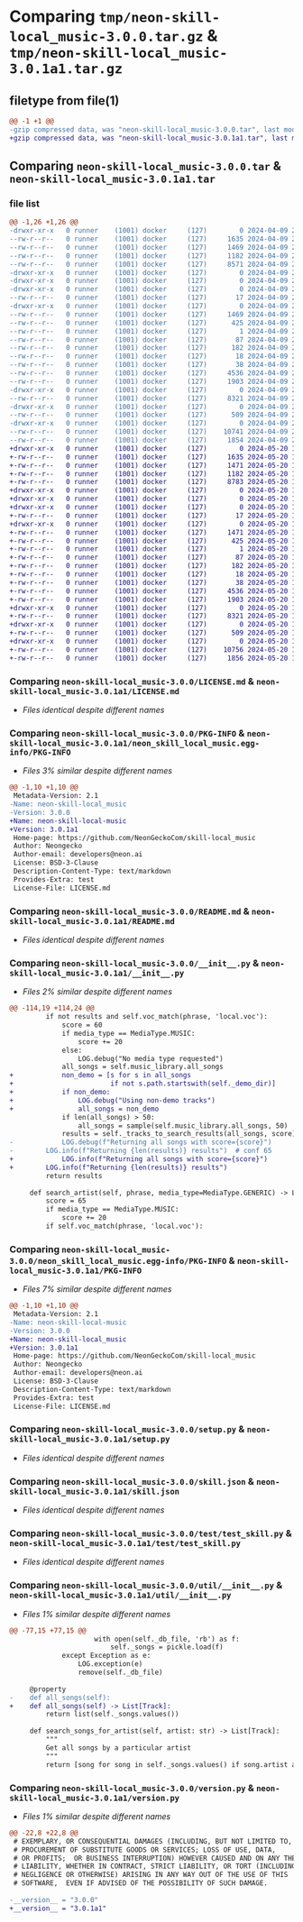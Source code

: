# Comparing `tmp/neon-skill-local_music-3.0.0.tar.gz` & `tmp/neon-skill-local_music-3.0.1a1.tar.gz`

## filetype from file(1)

```diff
@@ -1 +1 @@
-gzip compressed data, was "neon-skill-local_music-3.0.0.tar", last modified: Tue Apr  9 23:12:37 2024, max compression
+gzip compressed data, was "neon-skill-local_music-3.0.1a1.tar", last modified: Mon May 20 16:07:42 2024, max compression
```

## Comparing `neon-skill-local_music-3.0.0.tar` & `neon-skill-local_music-3.0.1a1.tar`

### file list

```diff
@@ -1,26 +1,26 @@
-drwxr-xr-x   0 runner    (1001) docker     (127)        0 2024-04-09 23:12:37.231141 neon-skill-local_music-3.0.0/
--rw-r--r--   0 runner    (1001) docker     (127)     1635 2024-04-09 23:12:31.000000 neon-skill-local_music-3.0.0/LICENSE.md
--rw-r--r--   0 runner    (1001) docker     (127)     1469 2024-04-09 23:12:37.231141 neon-skill-local_music-3.0.0/PKG-INFO
--rw-r--r--   0 runner    (1001) docker     (127)     1182 2024-04-09 23:12:31.000000 neon-skill-local_music-3.0.0/README.md
--rw-r--r--   0 runner    (1001) docker     (127)     8571 2024-04-09 23:12:31.000000 neon-skill-local_music-3.0.0/__init__.py
-drwxr-xr-x   0 runner    (1001) docker     (127)        0 2024-04-09 23:12:37.227141 neon-skill-local_music-3.0.0/locale/
-drwxr-xr-x   0 runner    (1001) docker     (127)        0 2024-04-09 23:12:37.227141 neon-skill-local_music-3.0.0/locale/en-us/
-drwxr-xr-x   0 runner    (1001) docker     (127)        0 2024-04-09 23:12:37.231141 neon-skill-local_music-3.0.0/locale/en-us/vocab/
--rw-r--r--   0 runner    (1001) docker     (127)       17 2024-04-09 23:12:31.000000 neon-skill-local_music-3.0.0/locale/en-us/vocab/local.voc
-drwxr-xr-x   0 runner    (1001) docker     (127)        0 2024-04-09 23:12:37.231141 neon-skill-local_music-3.0.0/neon_skill_local_music.egg-info/
--rw-r--r--   0 runner    (1001) docker     (127)     1469 2024-04-09 23:12:37.000000 neon-skill-local_music-3.0.0/neon_skill_local_music.egg-info/PKG-INFO
--rw-r--r--   0 runner    (1001) docker     (127)      425 2024-04-09 23:12:37.000000 neon-skill-local_music-3.0.0/neon_skill_local_music.egg-info/SOURCES.txt
--rw-r--r--   0 runner    (1001) docker     (127)        1 2024-04-09 23:12:37.000000 neon-skill-local_music-3.0.0/neon_skill_local_music.egg-info/dependency_links.txt
--rw-r--r--   0 runner    (1001) docker     (127)       87 2024-04-09 23:12:37.000000 neon-skill-local_music-3.0.0/neon_skill_local_music.egg-info/entry_points.txt
--rw-r--r--   0 runner    (1001) docker     (127)      182 2024-04-09 23:12:37.000000 neon-skill-local_music-3.0.0/neon_skill_local_music.egg-info/requires.txt
--rw-r--r--   0 runner    (1001) docker     (127)       18 2024-04-09 23:12:37.000000 neon-skill-local_music-3.0.0/neon_skill_local_music.egg-info/top_level.txt
--rw-r--r--   0 runner    (1001) docker     (127)       38 2024-04-09 23:12:37.231141 neon-skill-local_music-3.0.0/setup.cfg
--rw-r--r--   0 runner    (1001) docker     (127)     4536 2024-04-09 23:12:31.000000 neon-skill-local_music-3.0.0/setup.py
--rw-r--r--   0 runner    (1001) docker     (127)     1903 2024-04-09 23:12:31.000000 neon-skill-local_music-3.0.0/skill.json
-drwxr-xr-x   0 runner    (1001) docker     (127)        0 2024-04-09 23:12:37.231141 neon-skill-local_music-3.0.0/test/
--rw-r--r--   0 runner    (1001) docker     (127)     8321 2024-04-09 23:12:32.000000 neon-skill-local_music-3.0.0/test/test_skill.py
-drwxr-xr-x   0 runner    (1001) docker     (127)        0 2024-04-09 23:12:37.231141 neon-skill-local_music-3.0.0/ui/
--rw-r--r--   0 runner    (1001) docker     (127)      509 2024-04-09 23:12:32.000000 neon-skill-local_music-3.0.0/ui/music-solid.svg
-drwxr-xr-x   0 runner    (1001) docker     (127)        0 2024-04-09 23:12:37.231141 neon-skill-local_music-3.0.0/util/
--rw-r--r--   0 runner    (1001) docker     (127)    10741 2024-04-09 23:12:32.000000 neon-skill-local_music-3.0.0/util/__init__.py
--rw-r--r--   0 runner    (1001) docker     (127)     1854 2024-04-09 23:12:32.000000 neon-skill-local_music-3.0.0/version.py
+drwxr-xr-x   0 runner    (1001) docker     (127)        0 2024-05-20 16:07:42.243410 neon-skill-local_music-3.0.1a1/
+-rw-r--r--   0 runner    (1001) docker     (127)     1635 2024-05-20 16:07:35.000000 neon-skill-local_music-3.0.1a1/LICENSE.md
+-rw-r--r--   0 runner    (1001) docker     (127)     1471 2024-05-20 16:07:42.243410 neon-skill-local_music-3.0.1a1/PKG-INFO
+-rw-r--r--   0 runner    (1001) docker     (127)     1182 2024-05-20 16:07:35.000000 neon-skill-local_music-3.0.1a1/README.md
+-rw-r--r--   0 runner    (1001) docker     (127)     8783 2024-05-20 16:07:35.000000 neon-skill-local_music-3.0.1a1/__init__.py
+drwxr-xr-x   0 runner    (1001) docker     (127)        0 2024-05-20 16:07:42.239410 neon-skill-local_music-3.0.1a1/locale/
+drwxr-xr-x   0 runner    (1001) docker     (127)        0 2024-05-20 16:07:42.239410 neon-skill-local_music-3.0.1a1/locale/en-us/
+drwxr-xr-x   0 runner    (1001) docker     (127)        0 2024-05-20 16:07:42.239410 neon-skill-local_music-3.0.1a1/locale/en-us/vocab/
+-rw-r--r--   0 runner    (1001) docker     (127)       17 2024-05-20 16:07:35.000000 neon-skill-local_music-3.0.1a1/locale/en-us/vocab/local.voc
+drwxr-xr-x   0 runner    (1001) docker     (127)        0 2024-05-20 16:07:42.243410 neon-skill-local_music-3.0.1a1/neon_skill_local_music.egg-info/
+-rw-r--r--   0 runner    (1001) docker     (127)     1471 2024-05-20 16:07:42.000000 neon-skill-local_music-3.0.1a1/neon_skill_local_music.egg-info/PKG-INFO
+-rw-r--r--   0 runner    (1001) docker     (127)      425 2024-05-20 16:07:42.000000 neon-skill-local_music-3.0.1a1/neon_skill_local_music.egg-info/SOURCES.txt
+-rw-r--r--   0 runner    (1001) docker     (127)        1 2024-05-20 16:07:42.000000 neon-skill-local_music-3.0.1a1/neon_skill_local_music.egg-info/dependency_links.txt
+-rw-r--r--   0 runner    (1001) docker     (127)       87 2024-05-20 16:07:42.000000 neon-skill-local_music-3.0.1a1/neon_skill_local_music.egg-info/entry_points.txt
+-rw-r--r--   0 runner    (1001) docker     (127)      182 2024-05-20 16:07:42.000000 neon-skill-local_music-3.0.1a1/neon_skill_local_music.egg-info/requires.txt
+-rw-r--r--   0 runner    (1001) docker     (127)       18 2024-05-20 16:07:42.000000 neon-skill-local_music-3.0.1a1/neon_skill_local_music.egg-info/top_level.txt
+-rw-r--r--   0 runner    (1001) docker     (127)       38 2024-05-20 16:07:42.243410 neon-skill-local_music-3.0.1a1/setup.cfg
+-rw-r--r--   0 runner    (1001) docker     (127)     4536 2024-05-20 16:07:35.000000 neon-skill-local_music-3.0.1a1/setup.py
+-rw-r--r--   0 runner    (1001) docker     (127)     1903 2024-05-20 16:07:35.000000 neon-skill-local_music-3.0.1a1/skill.json
+drwxr-xr-x   0 runner    (1001) docker     (127)        0 2024-05-20 16:07:42.243410 neon-skill-local_music-3.0.1a1/test/
+-rw-r--r--   0 runner    (1001) docker     (127)     8321 2024-05-20 16:07:36.000000 neon-skill-local_music-3.0.1a1/test/test_skill.py
+drwxr-xr-x   0 runner    (1001) docker     (127)        0 2024-05-20 16:07:42.243410 neon-skill-local_music-3.0.1a1/ui/
+-rw-r--r--   0 runner    (1001) docker     (127)      509 2024-05-20 16:07:36.000000 neon-skill-local_music-3.0.1a1/ui/music-solid.svg
+drwxr-xr-x   0 runner    (1001) docker     (127)        0 2024-05-20 16:07:42.243410 neon-skill-local_music-3.0.1a1/util/
+-rw-r--r--   0 runner    (1001) docker     (127)    10756 2024-05-20 16:07:36.000000 neon-skill-local_music-3.0.1a1/util/__init__.py
+-rw-r--r--   0 runner    (1001) docker     (127)     1856 2024-05-20 16:07:36.000000 neon-skill-local_music-3.0.1a1/version.py
```

### Comparing `neon-skill-local_music-3.0.0/LICENSE.md` & `neon-skill-local_music-3.0.1a1/LICENSE.md`

 * *Files identical despite different names*

### Comparing `neon-skill-local_music-3.0.0/PKG-INFO` & `neon-skill-local_music-3.0.1a1/neon_skill_local_music.egg-info/PKG-INFO`

 * *Files 3% similar despite different names*

```diff
@@ -1,10 +1,10 @@
 Metadata-Version: 2.1
-Name: neon-skill-local_music
-Version: 3.0.0
+Name: neon-skill-local-music
+Version: 3.0.1a1
 Home-page: https://github.com/NeonGeckoCom/skill-local_music
 Author: Neongecko
 Author-email: developers@neon.ai
 License: BSD-3-Clause
 Description-Content-Type: text/markdown
 Provides-Extra: test
 License-File: LICENSE.md
```

### Comparing `neon-skill-local_music-3.0.0/README.md` & `neon-skill-local_music-3.0.1a1/README.md`

 * *Files identical despite different names*

### Comparing `neon-skill-local_music-3.0.0/__init__.py` & `neon-skill-local_music-3.0.1a1/__init__.py`

 * *Files 2% similar despite different names*

```diff
@@ -114,19 +114,24 @@
         if not results and self.voc_match(phrase, 'local.voc'):
             score = 60
             if media_type == MediaType.MUSIC:
                 score += 20
             else:
                 LOG.debug("No media type requested")
             all_songs = self.music_library.all_songs
+            non_demo = [s for s in all_songs
+                        if not s.path.startswith(self._demo_dir)]
+            if non_demo:
+                LOG.debug("Using non-demo tracks")
+                all_songs = non_demo
             if len(all_songs) > 50:
                 all_songs = sample(self.music_library.all_songs, 50)
             results = self._tracks_to_search_results(all_songs, score)
-            LOG.debug(f"Returning all songs with score={score}")
-        LOG.info(f"Returning {len(results)} results")  # conf 65
+            LOG.info(f"Returning all songs with score={score}")
+        LOG.info(f"Returning {len(results)} results")
         return results
 
     def search_artist(self, phrase, media_type=MediaType.GENERIC) -> List[dict]:
         score = 65
         if media_type == MediaType.MUSIC:
             score += 20
         if self.voc_match(phrase, 'local.voc'):
```

### Comparing `neon-skill-local_music-3.0.0/neon_skill_local_music.egg-info/PKG-INFO` & `neon-skill-local_music-3.0.1a1/PKG-INFO`

 * *Files 7% similar despite different names*

```diff
@@ -1,10 +1,10 @@
 Metadata-Version: 2.1
-Name: neon-skill-local-music
-Version: 3.0.0
+Name: neon-skill-local_music
+Version: 3.0.1a1
 Home-page: https://github.com/NeonGeckoCom/skill-local_music
 Author: Neongecko
 Author-email: developers@neon.ai
 License: BSD-3-Clause
 Description-Content-Type: text/markdown
 Provides-Extra: test
 License-File: LICENSE.md
```

### Comparing `neon-skill-local_music-3.0.0/setup.py` & `neon-skill-local_music-3.0.1a1/setup.py`

 * *Files identical despite different names*

### Comparing `neon-skill-local_music-3.0.0/skill.json` & `neon-skill-local_music-3.0.1a1/skill.json`

 * *Files identical despite different names*

### Comparing `neon-skill-local_music-3.0.0/test/test_skill.py` & `neon-skill-local_music-3.0.1a1/test/test_skill.py`

 * *Files identical despite different names*

### Comparing `neon-skill-local_music-3.0.0/util/__init__.py` & `neon-skill-local_music-3.0.1a1/util/__init__.py`

 * *Files 1% similar despite different names*

```diff
@@ -77,15 +77,15 @@
                     with open(self._db_file, 'rb') as f:
                         self._songs = pickle.load(f)
             except Exception as e:
                 LOG.exception(e)
                 remove(self._db_file)
 
     @property
-    def all_songs(self):
+    def all_songs(self) -> List[Track]:
         return list(self._songs.values())
 
     def search_songs_for_artist(self, artist: str) -> List[Track]:
         """
         Get all songs by a particular artist
         """
         return [song for song in self._songs.values() if song.artist and
```

### Comparing `neon-skill-local_music-3.0.0/version.py` & `neon-skill-local_music-3.0.1a1/version.py`

 * *Files 1% similar despite different names*

```diff
@@ -22,8 +22,8 @@
 # EXEMPLARY, OR CONSEQUENTIAL DAMAGES (INCLUDING, BUT NOT LIMITED TO,
 # PROCUREMENT OF SUBSTITUTE GOODS OR SERVICES; LOSS OF USE, DATA,
 # OR PROFITS;  OR BUSINESS INTERRUPTION) HOWEVER CAUSED AND ON ANY THEORY OF
 # LIABILITY, WHETHER IN CONTRACT, STRICT LIABILITY, OR TORT (INCLUDING
 # NEGLIGENCE OR OTHERWISE) ARISING IN ANY WAY OUT OF THE USE OF THIS
 # SOFTWARE,  EVEN IF ADVISED OF THE POSSIBILITY OF SUCH DAMAGE.
 
-__version__ = "3.0.0"
+__version__ = "3.0.1a1"
```

